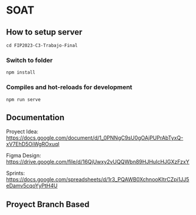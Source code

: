 # SOAT

## How to setup server
```
cd FIP2023-C3-Trabajo-Final

```
### Switch to folder
```
npm install
```
### Compiles and hot-reloads for development
```
npm run serve
```

## Documentation

Proyect Idea: https://docs.google.com/document/d/1_0PNNgC9sU0gOAjPUPrAbTyxQ-xV7EhD5OiWgROxuqI

Figma Design: https://drive.google.com/file/d/16QjUwxy2vUQQWbn89HJHuIcHJGXzFzxY

Sprints: https://docs.google.com/spreadsheets/d/1r3_PQAWB0XchnooKItrCZpi1JJ5eDamv5cqoYyPtH4U

## Proyect Branch Based
